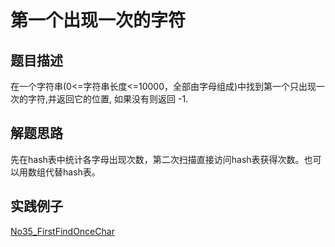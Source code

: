 

# 第一个出现一次的字符

## 题目描述
在一个字符串(0<=字符串长度<=10000，全部由字母组成)中找到第一个只出现一次的字符,并返回它的位置, 如果没有则返回 -1.

## 解题思路

先在hash表中统计各字母出现次数，第二次扫描直接访问hash表获得次数。也可以用数组代替hash表。


## 实践例子

[No35_FirstFindOnceChar](/algorithms-java-example/src/main/java/space.mamba/coding/interviews/No35_FirstFindOnceChar.java)
